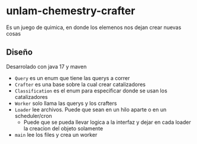 # unlam-chemestry-crafter

Es un juego de quimica, en donde los elemenos nos dejan crear nuevas cosas  


## Diseño

Desarrolado con java 17 y maven

- `Query` es un enum que tiene las querys a correr
- `Crafter` es una base sobre la cual crear catalizadores
- `Classification` es el enum para especificar donde se usan los catalizadores
- `Worker` solo llama las querys y los crafters 
- `Loader` lee archivos. Puede que sean en un hilo aparte o en un scheduler/cron
    - Puede que se pueda llevar logica  a la interfaz y dejar en cada loader la creacion del objeto solamente
- `main` lee los files y crea un worker
